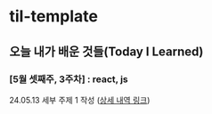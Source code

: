 # til-template

## 오늘 내가 배운 것들(Today I Learned)

### [5월 셋째주, 3주차] : react, js

24.05.13 세부 주제 1 작성 ([상세 내역 링크](https://github.com/100-hours-a-week/robin-til/blob/main/May/2024-05-13))

